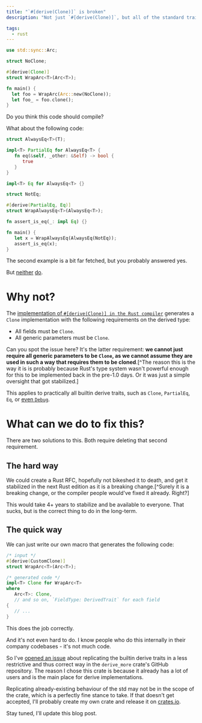 ```yaml
---
title: "`#[derive(Clone)]` is broken"
description: "Not just `#[derive(Clone)]`, but all of the standard trait derives are"

tags:
  - rust
---
```


```rs
use std::sync::Arc;

struct NoClone;

#[derive(Clone)]
struct WrapArc<T>(Arc<T>);

fn main() {
  let foo = WrapArc(Arc::new(NoClone));
  let foo_ = foo.clone();
}
```

Do you think this code should compile?

What about the following code:

```rs
struct AlwaysEq<T>(T);

impl<T> PartialEq for AlwaysEq<T> {
   fn eq(&self, _other: &Self) -> bool {
      true
   }
}

impl<T> Eq for AlwaysEq<T> {}

struct NotEq;

#[derive(PartialEq, Eq)]
struct WrapAlwaysEq<T>(AlwaysEq<T>);

fn assert_is_eq(_: impl Eq) {}

fn main() {
   let x = WrapAlwaysEq(AlwaysEq(NotEq));
   assert_is_eq(x);
}
```

The second example is a bit far fetched, but you probably answered yes.

But
[neither](https://play.rust-lang.org/?version=stable&mode=debug&edition=2024&gist=0d9a89eccb4773ce32e7a3cec5cf8603)
[do](https://play.rust-lang.org/?version=stable&mode=debug&edition=2024&gist=30233aea9cf20c3299cd5c1fc6e7ec8c).

# Why not?

The
[implementation of `#[derive(Clone)] in the Rust compiler`](https://github.com/rust-lang/rust/blob/0c4fa2690de945f062668acfc36b3f8cfbd013e2/compiler/rustc_builtin_macros/src/deriving/clone.rs)
generates a `Clone` implementation with the following requirements on the
derived type:

- All fields must be `Clone`.
- All generic parameters must be `Clone`.

Can you spot the issue here? It's the latter requirement: **we cannot just
require all generic parameters to be `Clone`, as we cannot assume they are used
in such a way that requires them to be cloned**.[^The reason this is the way it
is is probably because Rust's type system wasn't powerful enough for this to be
implemented back in the pre-1.0 days. Or it was just a simple oversight that got
stabilized.]

This applies to practically all builtin derive traits, such as `Clone`,
`PartialEq`, `Eq`, or
[even `Debug`](https://play.rust-lang.org/?version=stable&mode=debug&edition=2024&gist=b419e34c9f00d0fca92c40739f6c9fb2).

# What can we do to fix this?

There are two solutions to this. Both require deleting that second requirement.

## The hard way

We could create a Rust RFC, hopefully not bikeshed it to death, and get it
stabilized in the next Rust edition as it is a breaking change.[^Surely it is a
breaking change, or the compiler people would've fixed it already. Right?]

This would take 4+ years to stabilize and be available to everyone. That sucks,
but is the correct thing to do in the long-term.

## The quick way

We can just write our own macro that generates the following code:

```rs
/* input */
#[derive(CustomClone)]
struct WrapArc<T>(Arc<T>);

/* generated code */
impl<T> Clone for WrapArc<T>
where
   Arc<T>: Clone,
   // and so on, `FieldType: DerivedTrait` for each field
{
   // ...
}
```

This does the job correctly.

And it's not even hard to do. I know people who do this internally in their
company codebases - it's not much code.

So I've [opened an issue](https://github.com/JelteF/derive_more/issues/490)
about replicating the builtin derive traits in a less restrictive and thus
correct way in the `derive_more` crate's GitHub repository. The reason I chose
this crate is because it already has a lot of users and is the main place for
derive implementations.

Replicating already-existing behaviour of the std may not be in the scope of the
crate, which is a perfectly fine stance to take. If that doesn't get accepted,
I'll probably create my own crate and release it on
[crates.io](https://crates.io/).

Stay tuned, I'll update this blog post.
